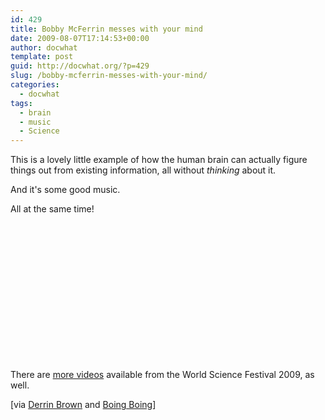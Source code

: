 ```yaml
---
id: 429
title: Bobby McFerrin messes with your mind
date: 2009-08-07T17:14:53+00:00
author: docwhat
template: post
guid: http://docwhat.org/?p=429
slug: /bobby-mcferrin-messes-with-your-mind/
categories:
  - docwhat
tags:
  - brain
  - music
  - Science
---
```

This is a lovely little example of how the human brain can actually figure things out from existing information, all without <em>thinking</em> about it.

And it's some good music.

All at the same time!

<object width="400" height="220"><param name="allowfullscreen" value="true" /><param name="allowscriptaccess" value="always" /><param name="movie" value="http://vimeo.com/moogaloop.swf?clip_id=5732745&amp;server=vimeo.com&amp;show_title=1&amp;show_byline=1&amp;show_portrait=1&amp;color=c9ff23&amp;fullscreen=1" /><embed src="http://vimeo.com/moogaloop.swf?clip_id=5732745&amp;server=vimeo.com&amp;show_title=1&amp;show_byline=1&amp;show_portrait=1&amp;color=c9ff23&amp;fullscreen=1" type="application/x-shockwave-flash" allowfullscreen="true" allowscriptaccess="always" width="400" height="220"></embed></object>

There are <a href="http://vimeo.com/user1103909">more videos</a> available from the World Science Festival 2009, as well.

[via <a href="http://derrenbrownart.com/blog/2009/08/bobby-mcferrin-hacks-brain-pentatonic-scale/">Derrin Brown</a> and <a href="http://www.boingboing.net/2009/08/01/bobby-mcferrin-hacks.html">Boing Boing</a>]